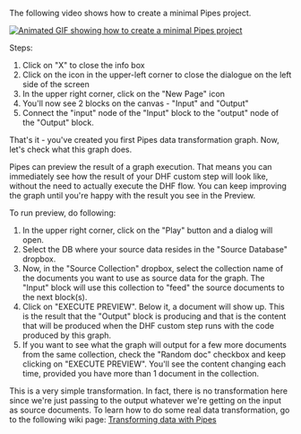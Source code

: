 The following video shows how to create a minimal Pipes project.

<a href="./blob/master/wikiAssets/PipesMinimalGraph.gif" target="_blank">![Animated GIF showing how to create a minimal Pipes project](https://github.com/marklogic-community/pipes/blob/master/wikiAssets/PipesMinimalGraph.gif)</a>

Steps:
1. Click on "X" to close the info box
2. Click on the icon in the upper-left corner to close the dialogue on the left side of the screen
3. In the upper right corner, click on the "New Page" icon
4. You'll now see 2 blocks on the canvas - "Input" and "Output" 
5. Connect the "input" node of the "Input" block to the "output" node of the "Output" block. 

That's it - you've created you first Pipes data transformation graph.
Now, let's check what this graph does.

Pipes can preview the result of a graph execution. That means you can immediately see how the result of your DHF custom step will look like, without the need to actually execute the DHF flow. You can keep improving the graph until you're happy with the result you see in the Preview.

To run preview, do following:

1. In the upper right corner, click on the "Play" button and a dialog will open.
2. Select the DB where your source data resides in the "Source Database" dropbox.
3. Now, in the "Source Collection" dropbox, select the collection name of the documents you want to use as source data for the graph. The "Input" block will use this collection to "feed" the source documents to the next block(s).
4. Click on "EXECUTE PREVIEW". Below it, a document will show up. This is the result that the "Output" block is producing and that is the content that will be produced when the DHF custom step runs with the code produced by this graph. 
5. If you want to see what the graph will output for a few more documents from the same collection, check the "Random doc" checkbox and keep clicking on "EXECUTE PREVIEW". You'll see the content changing each time, provided you have more than 1 document in the collection.

This is a very simple transformation. In fact, there is no transformation here since we're just passing to the output whatever we're getting on the input as source documents. To learn how to do some real data transformation, go to the following wiki page: [Transforming data with Pipes](https://github.com/marklogic-community/pipes/wiki/Transforming-data-with-Pipes)

